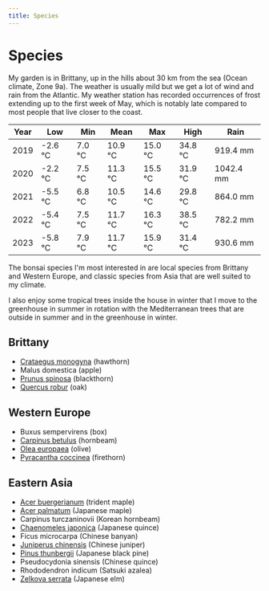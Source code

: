 ```yaml
---
title: Species
---
```


# Species

My garden is in Brittany, up in the hills about 30 km from the sea (Ocean
climate, Zone 9a). The weather is usually mild but we get a lot of wind and
rain from the Atlantic. My weather station has recorded occurrences of frost
extending up to the first week of May, which is notably late compared to most
people that live closer to the coast.

| Year | Low     | Min     | Mean    | Max     | High    | Rain      |
|------|---------|---------|---------|---------|---------|-----------|
| 2019 | -2.6 °C |  7.0 °C | 10.9 °C | 15.0 °C | 34.8 °C |  919.4 mm |
| 2020 | -2.2 °C |  7.5 °C | 11.3 °C | 15.5 °C | 31.9 °C | 1042.4 mm |
| 2021 | -5.5 °C |  6.8 °C | 10.5 °C | 14.6 °C | 29.8 °C |  864.0 mm |
| 2022 | -5.4 °C |  7.5 °C | 11.7 °C | 16.3 °C | 38.5 °C |  782.2 mm |
| 2023 | -5.8 °C |  7.9 °C | 11.7 °C | 15.9 °C | 31.4 °C |  930.6 mm |

The bonsai species I'm most interested in are local species from Brittany and
Western Europe, and classic species from Asia that are well suited to my
climate.

I also enjoy some tropical trees inside the house in winter that I move to the
greenhouse in summer in rotation with the Mediterranean trees that are outside
in summer and in the greenhouse in winter.

## Brittany

- [Crataegus monogyna](/bonsai/species/crataegus-monogyna) (hawthorn)
- Malus domestica (apple)
- [Prunus spinosa](/bonsai/species/prunus-spinosa) (blackthorn)
- [Quercus robur](/bonsai/species/quercus-robur) (oak)

## Western Europe

- Buxus sempervirens (box)
- [Carpinus betulus](/bonsai/species/carpinus-betulus) (hornbeam)
- [Olea europaea](/bonsai/species/olea-europaea) (olive)
- [Pyracantha coccinea](/bonsai/species/pyracantha-coccinea) (firethorn)

## Eastern Asia

- [Acer buergerianum](/bonsai/species/acer-buergerianum) (trident maple)
- [Acer palmatum](/bonsai/species/acer-palmatum) (Japanese maple)
- Carpinus turczaninovii (Korean hornbeam)
- [Chaenomeles japonica](/bonsai/species/chaenomeles-japonica) (Japanese quince)
- Ficus microcarpa (Chinese banyan)
- [Juniperus chinensis](/bonsai/species/juniperus-chinensis) (Chinese juniper)
- [Pinus thunbergii](/bonsai/species/pinus-thunbergii) (Japanese black pine)
- Pseudocydonia sinensis (Chinese quince)
- Rhododendron indicum (Satsuki azalea)
- [Zelkova serrata](/bonsai/species/zelkova-serrata) (Japanese elm)
